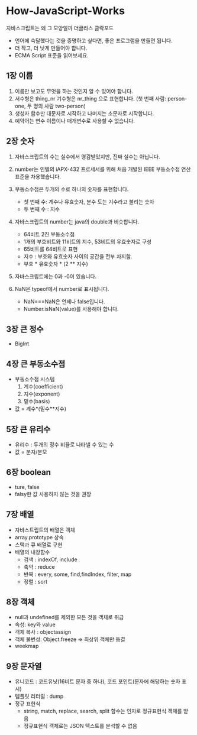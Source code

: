 # How-JavaScript-Works

자바스크립트는 왜 그 모양일까 더글라스 클락포드

- 언어에 숙달했다는 것을 증명하고 싶다면, 좋은 프로그램을 만들면 됩니다.
- 더 작고, 더 낫게 만들어야 합니다.
- ECMA Script 표준을 읽어보세요.

## 1장 이름
1. 이름만 보고도 무엇을 하는 것인지 알 수 있어야 합니다.
2. 서수형은 thing_nr 기수형은 nr_thing 으로 표현합니다. (첫 번째 사람: person-one, 두 명의 사람 two-person)
3. 생성자 함수만 대문자로 시작하고 나머지는 소문자로 시작합니다.
4. 예약어는 변수 이름이나 매개변수로 사용할 수 없습니다.


## 2장 숫자

1. 자바스크립트의 수는 실수에서 영감받았지만, 진짜 실수는 아닙니다.
2. number는 인텔의 iAPX-432 프로세서를 위해 처음 개발된 IEEE 부동소수점 연산 표준을 차용했습니다.
3. 부동소수점은 두개의 수로 하나의 숫자를 표현합니다.

   - 첫 번째 수: 계수나 유효숫자, 분수 도는 기수라고 불리는 숫자
   - 두 번째 수 : 지수

4. 자바스크립트의 number는 java의 double과 비슷합니다.

   - 64비트 2진 부동소수점
   - 1개의 부호비트와 11비트의 지수, 53비트의 유효숫자로 구성
   - 65비트를 64비트로 표현
   - 지수 : 부호와 유효숫자 사이의 공간을 전부 차지함.
   - 부호 \* 유효숫자 \* (2 \*\* 지수)

5. 자바스크립트에는 0과 -0이 있습니다.
6. NaN은 typeof에서 number로 표시됩니다.
   - NaN===NaN은 언제나 false입니다.
   - Number.isNaN(value)를 사용해야 합니다.

## 3장 큰 정수
- BigInt 


## 4장 큰 부동소수점
- 부동소수점 시스템
   1. 계수(coefficient)
   2. 지수(exponent)
   3. 밑수(basis)
- 값 = 계수*(밑수**지수)


## 5장 큰 유리수 
- 유리수 : 두개의 정수 비율로 나타낼 수 있는 수
- 값 = 분자/분모

## 6장 boolean 
- ture, false 
- falsy한 값 사용하지 않는 것을 권장

## 7장 배열
- 자바스트립트의 배열은 객체
- array.prototype 상속
- 스택과 큐 배열로 구현 
- 배열의 내장함수 
   - 검색 : indexOf, include
   - 축약 : reduce
   - 반복 : every, some, find,findIndex, filter, map
   - 정렬 : sort

## 8장 객체
- null과 undefined를 제외한 모든 것을 객체로 취급
- 속성: key와 value
- 객체 복사 : objectassign
- 객체 불변성: Object.freeze => 최상위 객체만 동결
- weekmap

## 9장 문자열
- 유니코드 : 코드유닛(16비트 문자 중 하나), 코드 포인트(문자에 해당하는 숫자 표시)
- 템플릿 리터럴 : dump
- 정규 표현식
   - string, match, replace, search, split 함수는 인자로 정규표현식 객체를 받음
   - 정규표현식 객체로는 JSON 텍스트를 분석할 수 없음


